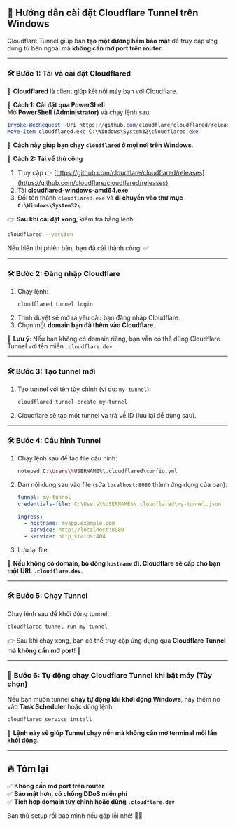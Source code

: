 ## 🚀 **Hướng dẫn cài đặt Cloudflare Tunnel trên Windows**  

Cloudflare Tunnel giúp bạn **tạo một đường hầm bảo mật** để truy cập ứng dụng từ bên ngoài mà **không cần mở port trên router**.  

---

### 🛠 **Bước 1: Tải và cài đặt Cloudflared**  
📌 **Cloudflared** là client giúp kết nối máy bạn với Cloudflare.  

🔹 **Cách 1: Cài đặt qua PowerShell**  
Mở **PowerShell (Administrator)** và chạy lệnh sau:  
```powershell
Invoke-WebRequest -Uri https://github.com/cloudflare/cloudflared/releases/latest/download/cloudflared-windows-amd64.exe -OutFile cloudflared.exe
Move-Item cloudflared.exe C:\Windows\System32\cloudflared.exe
```
📌 **Cách này giúp bạn chạy `cloudflared` ở mọi nơi trên Windows**.  

🔹 **Cách 2: Tải về thủ công**  
1. Truy cập 👉 [https://github.com/cloudflare/cloudflared/releases](https://github.com/cloudflare/cloudflared/releases)  
2. Tải **cloudflared-windows-amd64.exe**  
3. Đổi tên thành `cloudflared.exe` và **di chuyển vào thư mục `C:\Windows\System32\`**.  

👉 **Sau khi cài đặt xong**, kiểm tra bằng lệnh:  
```sh
cloudflared --version
```
Nếu hiển thị phiên bản, bạn đã cài thành công! ✅  

---

### 🛠 **Bước 2: Đăng nhập Cloudflare**  
1. Chạy lệnh:  
   ```sh
   cloudflared tunnel login
   ```
2. Trình duyệt sẽ mở ra yêu cầu bạn đăng nhập Cloudflare.  
3. Chọn một **domain bạn đã thêm vào Cloudflare**.  

📌 **Lưu ý**: Nếu bạn không có domain riêng, bạn vẫn có thể dùng Cloudflare Tunnel với tên miền `.cloudflare.dev`.  

---

### 🛠 **Bước 3: Tạo tunnel mới**  
1. Tạo tunnel với tên tùy chỉnh (ví dụ: `my-tunnel`):  
   ```sh
   cloudflared tunnel create my-tunnel
   ```
2. Cloudflare sẽ tạo một tunnel và trả về ID (lưu lại để dùng sau).  

---

### 🛠 **Bước 4: Cấu hình Tunnel**  
1. Chạy lệnh sau để tạo file cấu hình:  
   ```sh
   notepad C:\Users\%USERNAME%\.cloudflared\config.yml
   ```
2. Dán nội dung sau vào file (sửa `localhost:8080` thành ứng dụng của bạn):  
   ```yaml
   tunnel: my-tunnel
   credentials-file: C:\Users\%USERNAME%\.cloudflared\my-tunnel.json

   ingress:
     - hostname: myapp.example.com
       service: http://localhost:8080
     - service: http_status:404
   ```
3. Lưu lại file.  

📌 **Nếu không có domain, bỏ dòng `hostname` đi. Cloudflare sẽ cấp cho bạn một URL `.cloudflare.dev`.**  

---

### 🛠 **Bước 5: Chạy Tunnel**  
Chạy lệnh sau để khởi động tunnel:  
```sh
cloudflared tunnel run my-tunnel
```
👉 Sau khi chạy xong, bạn có thể truy cập ứng dụng qua **Cloudflare Tunnel** mà **không cần mở port**! 🎉  

---

### 🚀 **Bước 6: Tự động chạy Cloudflare Tunnel khi bật máy (Tùy chọn)**  
Nếu bạn muốn tunnel **chạy tự động khi khởi động Windows**, hãy thêm nó vào **Task Scheduler** hoặc dùng lệnh:  
```sh
cloudflared service install
```
📌 **Lệnh này sẽ giúp Tunnel chạy nền mà không cần mở terminal mỗi lần khởi động.**  

---

## 🔥 **Tóm lại**  
✅ **Không cần mở port trên router**  
✅ **Bảo mật hơn, có chống DDoS miễn phí**  
✅ **Tích hợp domain tùy chỉnh hoặc dùng `.cloudflare.dev`**  

Bạn thử setup rồi báo mình nếu gặp lỗi nhé! 🚀🔥